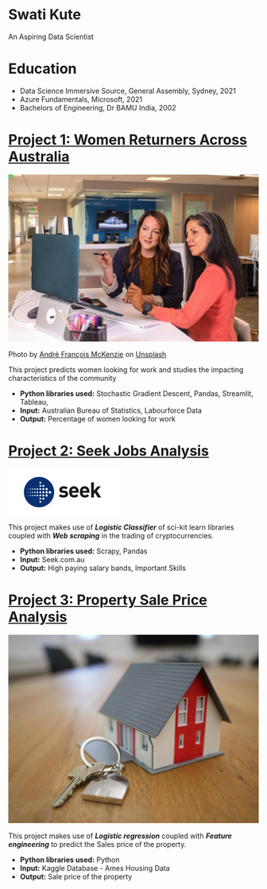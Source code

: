 # Swati Kute
An Aspiring Data Scientist 

# Education
* Data Science Immersive Source, General Assembly, Sydney, 2021
* Azure Fundamentals, Microsoft, 2021
* Bachelors of Engineering, Dr BAMU India, 2002

# [Project 1: Women Returners Across Australia](http://youtube.com/dataprofessor)
![alt text](linkedin-sales-solutions-46bom4lObsA-unsplash.jpg)

Photo by <a href="https://unsplash.com/@silverhousehd?utm_source=unsplash&utm_medium=referral&utm_content=creditCopyText">André François McKenzie</a> on <a href="https://unsplash.com/s/photos/cryptocurrency?utm_source=unsplash&utm_medium=referral&utm_content=creditCopyText">Unsplash</a>

This project predicts women looking for work and studies the impacting characteristics of the community 
* **Python libraries used:** Stochastic Gradient Descent, Pandas, Streamlit, Tableau,
* **Input:** Australian Bureau of Statistics, Labourforce Data
* **Output:** Percentage of women looking for work

# [Project 2: Seek Jobs Analysis](http://youtube.com/dataprofessor)
![alt text](SeekLogo.png)

This project makes use of ***Logistic Classifier*** of sci-kit learn libraries coupled with ***Web scraping*** in the trading of cryptocurrencies.
* **Python libraries used:** Scrapy, Pandas
* **Input:** Seek.com.au
* **Output:** High paying salary bands, Important Skills  

# [Project 3: Property Sale Price Analysis](http://youtube.com/dataprofessor)
![alt text](HouseWithKey.jpg)

This project makes use of ***Logistic regression*** coupled with ***Feature engineering*** to predict the Sales price of the property.
* **Python libraries used:** Python
* **Input:** Kaggle Database - Ames Housing Data
* **Output:** Sale price of the property
